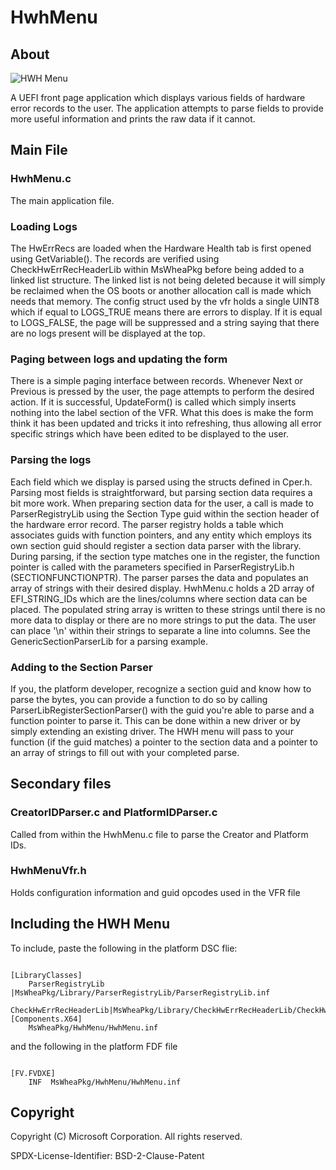 # HwhMenu

## About

![HWH Menu](hwh_menu_mu.gif)

A UEFI front page application which displays various fields of hardware error records to the user.
The application attempts to parse fields to provide more useful information and prints the raw
data if it cannot.

## Main File

### **HwhMenu.c**

The main application file.

### Loading Logs

The HwErrRecs are loaded when the Hardware Health tab is first opened using GetVariable().
The records are verified using CheckHwErrRecHeaderLib within MsWheaPkg before being added to a
linked list structure. The linked list is not being deleted because it will simply be reclaimed
when the OS boots or another allocation call is made which needs that memory. The config struct
used by the vfr holds a single UINT8 which if equal to LOGS_TRUE means there are errors to
display. If it is equal to LOGS_FALSE, the page will be suppressed and a string saying that
there are no logs present will be displayed at the top.

### Paging between logs and updating the form

There is a simple paging interface between records.
Whenever Next or Previous is pressed by the user, the page attempts to perform the desired action.
If it is successful, UpdateForm() is called which simply inserts nothing into the label section
of the VFR. What this does is make the form think it has been updated and tricks it into
refreshing, thus allowing all error specific strings which have been edited to be displayed to
the user.

### Parsing the logs

Each field which we display is parsed using the structs defined in Cper.h.
Parsing most fields is straightforward, but parsing section data requires a bit more work.
When preparing section data for the user, a call is made to ParserRegistryLib using the Section
Type guid within the section header of the hardware error record. The parser registry holds a
table which associates guids with function pointers, and any entity which employs its own section
guid should register a section data parser with the library. During parsing, if the section type
matches one in the register, the function pointer is called with the parameters specified in
ParserRegistryLib.h (SECTIONFUNCTIONPTR). The parser parses the data and populates an array of
strings with their desired display. HwhMenu.c holds a 2D array of EFI_STRING_IDs which are the
lines/columns where section data can be placed. The populated string array is written to these
strings until there is no more data to display or there are no more strings to put the data.
The user can place '\n' within their strings to separate a line into columns. See the
GenericSectionParserLib for a parsing example.

### Adding to the Section Parser

If you, the platform developer, recognize a section guid and know how to parse the bytes, you can provide a
function to do so by calling ParserLibRegisterSectionParser() with the guid you're able to parse and a function
pointer to parse it. This can be done within a new driver or by simply extending an existing driver. The HWH menu
will pass to your function (if the guid matches) a pointer to the section data and a pointer to an array of strings
to fill out with your completed parse.

## Secondary files

### **CreatorIDParser.c and PlatformIDParser.c**

Called from within the HwhMenu.c file to parse the Creator and Platform IDs.

### **HwhMenuVfr.h**

Holds configuration information and guid opcodes used in the VFR file

## Including the HWH Menu

To include, paste the following in the platform DSC flie:

``` { .md }

[LibraryClasses]
    ParserRegistryLib     |MsWheaPkg/Library/ParserRegistryLib/ParserRegistryLib.inf
    CheckHwErrRecHeaderLib|MsWheaPkg/Library/CheckHwErrRecHeaderLib/CheckHwErrRecHeaderLib.inf
[Components.X64]
    MsWheaPkg/HwhMenu/HwhMenu.inf

```

and the following in the platform FDF file

``` { .md }

[FV.FVDXE]
    INF  MsWheaPkg/HwhMenu/HwhMenu.inf

```

## Copyright

Copyright (C) Microsoft Corporation. All rights reserved.

SPDX-License-Identifier: BSD-2-Clause-Patent
